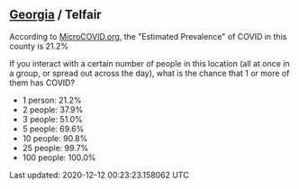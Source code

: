 
## [Georgia](/united-states/georgia) / Telfair

According to [MicroCOVID.org](http://microcovid.org),
the "Estimated Prevalence" of COVID in this county is 21.2%

If you interact with a certain number of people in this location
(all at once in a group, or spread out across the day), what is the chance that
1 or more of them has COVID?

- 1 person: 21.2%
- 2 people: 37.9%
- 3 people: 51.0%
- 5 people: 69.6%
- 10 people: 90.8%
- 25 people: 99.7%
- 100 people: 100.0%

Last updated: 2020-12-12 00:23:23.158062 UTC
